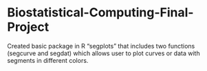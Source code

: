 # Biostatistical-Computing-Final-Project

Created basic package in R “segplots” that includes two functions (segcurve and segdat) which allows user to plot curves or data with segments in different colors. 
